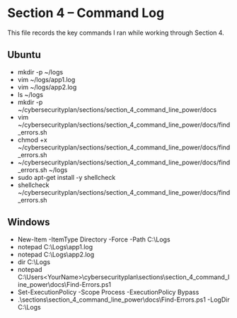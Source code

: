 # Section 4 – Command Log

This file records the key commands I ran while working through Section 4.

## Ubuntu
- mkdir -p ~/logs  
- vim ~/logs/app1.log  
- vim ~/logs/app2.log  
- ls ~/logs  
- mkdir -p ~/cybersecurityplan/sections/section_4_command_line_power/docs  
- vim ~/cybersecurityplan/sections/section_4_command_line_power/docs/find_errors.sh  
- chmod +x ~/cybersecurityplan/sections/section_4_command_line_power/docs/find_errors.sh  
- ~/cybersecurityplan/sections/section_4_command_line_power/docs/find_errors.sh ~/logs  
- sudo apt-get install -y shellcheck  
- shellcheck ~/cybersecurityplan/sections/section_4_command_line_power/docs/find_errors.sh  

## Windows
- New-Item -ItemType Directory -Force -Path C:\Logs  
- notepad C:\Logs\app1.log  
- notepad C:\Logs\app2.log  
- dir C:\Logs  
- notepad C:\Users\<YourName>\cybersecurityplan\sections\section_4_command_line_power\docs\Find-Errors.ps1  
- Set-ExecutionPolicy -Scope Process -ExecutionPolicy Bypass  
- .\sections\section_4_command_line_power\docs\Find-Errors.ps1 -LogDir C:\Logs  
